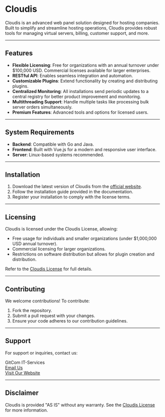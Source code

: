 # Cloudis

Cloudis is an advanced web panel solution designed for hosting companies. Built to simplify and streamline hosting operations, Cloudis provides robust tools for managing virtual servers, billing, customer support, and more.

---

## Features

- **Flexible Licensing**: Free for organizations with an annual turnover under $100,000 USD. Commercial licenses available for larger enterprises.
- **RESTful API**: Enables seamless integration and automation.
- **Customizable Plugins**: Extend functionality by creating and distributing plugins.
- **Centralized Monitoring**: All installations send periodic updates to a central registry for better product improvement and monitoring.
- **Multithreading Support**: Handle multiple tasks like processing bulk server orders simultaneously.
- **Premium Features**: Advanced tools and options for licensed users.

---

## System Requirements

- **Backend**: Compatible with Go and Java.
- **Frontend**: Built with Vue.js for a modern and responsive user interface.
- **Server**: Linux-based systems recommended.

---

## Installation

1. Download the latest version of Cloudis from the [official website](https://www.cloudis.io).
2. Follow the installation guide provided in the documentation.
3. Register your installation to comply with the license terms.

---

## Licensing

Cloudis is licensed under the Cloudis License, allowing:

- Free usage for individuals and smaller organizations (under $1,000,000 USD annual turnover).
- Commercial licensing for larger organizations.
- Restrictions on software distribution but allows for plugin creation and distribution.

Refer to the [Cloudis License](./LICENSE.md) for full details.

---

## Contributing

We welcome contributions! To contribute:

1. Fork the repository.
2. Submit a pull request with your changes.
3. Ensure your code adheres to our contribution guidelines.

---

## Support

For support or inquiries, contact us:

GitCom IT-Services  
[Email Us](mailto:support@gitcom.cloud)  
[Visit Our Website](https://www.gitcom.cloud)

---

## Disclaimer

Cloudis is provided "AS IS" without any warranty. See the [Cloudis License](./LICENSE.md) for more information.
